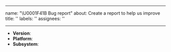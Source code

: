 <!-- markdownlint-disable -->

---
name: "\U0001F41B Bug report"
about: Create a report to help us improve
title: ''
labels: ''
assignees: ''

---

<!--
Thank you for reporting a possible bug with the Censys Cloud Connector.

Please fill in as much of the template below as you can.

Version: output of `censys-cc -v`
Platform: output of `uname -a` (UNIX), or version and 32 or 64-bit (Windows)
Provider: if known, please specify the affected cloud provider's name

-->

- **Version**:
- **Platform**:
- **Subsystem**:

<!-- Please provide more details below this comment. -->
